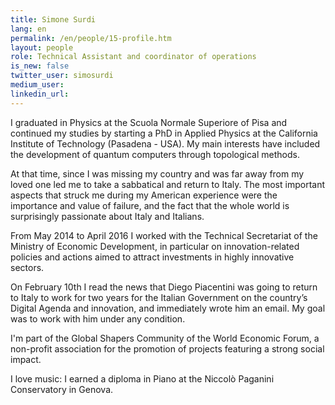 ```yaml
---
title: Simone Surdi
lang: en
permalink: /en/people/15-profile.htm
layout: people
role: Technical Assistant and coordinator of operations
is_new: false
twitter_user: simosurdi
medium_user:
linkedin_url:
---
```

I graduated in Physics at the Scuola Normale Superiore of Pisa and continued my studies by starting a PhD in Applied Physics at the California Institute of Technology (Pasadena - USA). My main interests have included the development of quantum computers through topological methods.

At that time, since I was missing my country and was far away from my loved one led me to take a sabbatical and return to Italy. The most important aspects that struck me during my American experience were the importance and value of failure, and the fact that the whole world is surprisingly passionate about Italy and Italians.

From May 2014 to April 2016 I worked with the Technical Secretariat of the Ministry of Economic Development, in particular on innovation-related policies and actions aimed to attract investments in highly innovative sectors.

On February 10th I read the news that Diego Piacentini was going to return to Italy to work for two years for the Italian Government on the country’s Digital Agenda and innovation, and immediately wrote him an email. My goal was to work with him under any condition.

I'm part of the Global Shapers Community of the World Economic Forum, a non-profit association for the promotion of projects featuring a strong social impact.

I love music: I earned a diploma in Piano at the Niccolò Paganini Conservatory in Genova.
